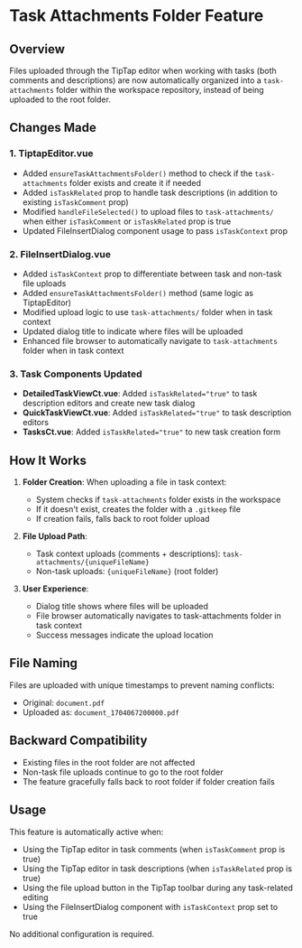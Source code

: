 # Task Attachments Folder Feature

## Overview
Files uploaded through the TipTap editor when working with tasks (both comments and descriptions) are now automatically organized into a `task-attachments` folder within the workspace repository, instead of being uploaded to the root folder.

## Changes Made

### 1. TiptapEditor.vue
- Added `ensureTaskAttachmentsFolder()` method to check if the `task-attachments` folder exists and create it if needed
- Added `isTaskRelated` prop to handle task descriptions (in addition to existing `isTaskComment` prop)
- Modified `handleFileSelected()` to upload files to `task-attachments/` when either `isTaskComment` or `isTaskRelated` prop is true
- Updated FileInsertDialog component usage to pass `isTaskContext` prop

### 2. FileInsertDialog.vue
- Added `isTaskContext` prop to differentiate between task and non-task file uploads
- Added `ensureTaskAttachmentsFolder()` method (same logic as TiptapEditor)
- Modified upload logic to use `task-attachments/` folder when in task context
- Updated dialog title to indicate where files will be uploaded
- Enhanced file browser to automatically navigate to `task-attachments` folder when in task context

### 3. Task Components Updated
- **DetailedTaskViewCt.vue**: Added `isTaskRelated="true"` to task description editors and create new task dialog
- **QuickTaskViewCt.vue**: Added `isTaskRelated="true"` to task description editors
- **TasksCt.vue**: Added `isTaskRelated="true"` to new task creation form

## How It Works

1. **Folder Creation**: When uploading a file in task context:
   - System checks if `task-attachments` folder exists in the workspace
   - If it doesn't exist, creates the folder with a `.gitkeep` file
   - If creation fails, falls back to root folder upload

2. **File Upload Path**: 
   - Task context uploads (comments + descriptions): `task-attachments/{uniqueFileName}`
   - Non-task uploads: `{uniqueFileName}` (root folder)

3. **User Experience**:
   - Dialog title shows where files will be uploaded
   - File browser automatically navigates to task-attachments folder in task context
   - Success messages indicate the upload location

## File Naming
Files are uploaded with unique timestamps to prevent naming conflicts:
- Original: `document.pdf`
- Uploaded as: `document_1704067200000.pdf`

## Backward Compatibility
- Existing files in the root folder are not affected
- Non-task file uploads continue to go to the root folder
- The feature gracefully falls back to root folder if folder creation fails

## Usage
This feature is automatically active when:
- Using the TipTap editor in task comments (when `isTaskComment` prop is true)
- Using the TipTap editor in task descriptions (when `isTaskRelated` prop is true)
- Using the file upload button in the TipTap toolbar during any task-related editing
- Using the FileInsertDialog component with `isTaskContext` prop set to true

No additional configuration is required.
